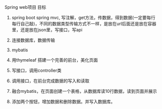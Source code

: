 Spring web项目 目标



1. spring boot  spring mvc, 写注解，get方法，传数据，得到数据(一定要每行每行自己敲)，不同的数据类型传输方式不一样，是放在url后面还是放在容器里，还是放在json里，写接口，写api
2. 连接数据库，数据传输
3. mybatis









1. 用thymeleaf 搭建一个完善的前台，美化页面
2. 写接口，调用controller类
3. 调用接口，在前台完成数据的写入和读取

4. 融合mybatis，在页面创建一个表格，从数据库读10行数据，读到页面并展示
5. 添加两个按钮，增加数据和删除数据。并写入数据库。